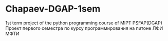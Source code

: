 # Chapaev-DGAP-1sem
1st term project of the python programming course of MIPT PSFAP(DGAP)
Проект первого семестра по курсу программирования на питоне ЛФИ МФТИ
